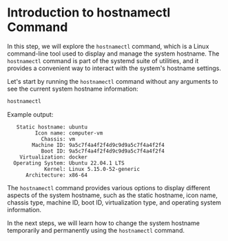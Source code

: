 # Introduction to hostnamectl Command

In this step, we will explore the `hostnamectl` command, which is a Linux command-line tool used to display and manage the system hostname. The `hostnamectl` command is part of the systemd suite of utilities, and it provides a convenient way to interact with the system's hostname settings.

Let's start by running the `hostnamectl` command without any arguments to see the current system hostname information:

```bash
hostnamectl
```

Example output:

```
   Static hostname: ubuntu
         Icon name: computer-vm
           Chassis: vm
        Machine ID: 9a5c7f4a4f2f4d9c9d9a5c7f4a4f2f4
           Boot ID: 9a5c7f4a4f2f4d9c9d9a5c7f4a4f2f4
    Virtualization: docker
  Operating System: Ubuntu 22.04.1 LTS
            Kernel: Linux 5.15.0-52-generic
      Architecture: x86-64
```

The `hostnamectl` command provides various options to display different aspects of the system hostname, such as the static hostname, icon name, chassis type, machine ID, boot ID, virtualization type, and operating system information.

In the next steps, we will learn how to change the system hostname temporarily and permanently using the `hostnamectl` command.
